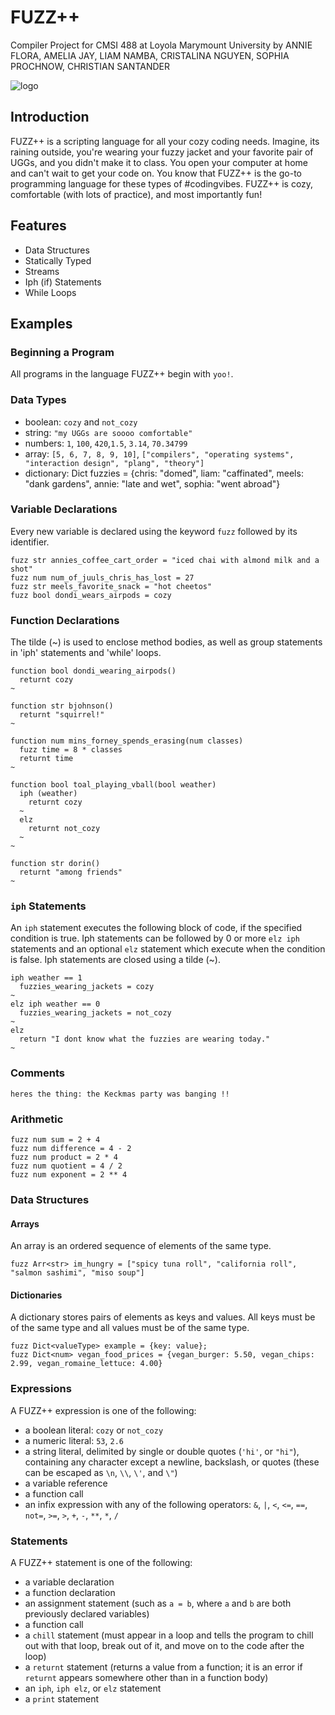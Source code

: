 # FUZZ++
Compiler Project for CMSI 488 at Loyola Marymount University by
ANNIE FLORA, AMELIA JAY, LIAM NAMBA, CRISTALINA NGUYEN, SOPHIA PROCHNOW, CHRISTIAN SANTANDER

![logo](https://user-images.githubusercontent.com/31746937/52384776-be8b2700-2a33-11e9-91c9-be75d5445533.jpeg)

## Introduction
FUZZ++ is a scripting language for all your cozy coding needs. Imagine, its raining outside, you're wearing your fuzzy jacket and your favorite pair of UGGs, and you didn't make it to class. You open your computer at home and can't wait to get your code on. You know that FUZZ++ is the go-to programming language for these types of #codingvibes. FUZZ++ is cozy, comfortable (with lots of practice), and most importantly fun!

## Features
- Data Structures
- Statically Typed
- Streams
- Iph (if) Statements
- While Loops

## Examples

### Beginning a Program
All programs in the language FUZZ++ begin with `yoo!`. 

### Data Types
- boolean: `cozy` and `not_cozy`
- string: `"my UGGs are soooo comfortable"`
- numbers: `1`, `100`, `420`,`1.5`, `3.14`, `70.34799`
- array: `[5, 6, 7, 8, 9, 10]`, `["compilers", "operating systems", "interaction design", "plang", "theory"]`
- dictionary: Dict<str> fuzzies = {chris: "domed", liam: "caffinated", meels: "dank gardens", annie: "late and wet", sophia: "went abroad"}

### Variable Declarations
Every new variable is declared using the keyword `fuzz` followed by its identifier.
```
fuzz str annies_coffee_cart_order = "iced chai with almond milk and a shot"
fuzz num num_of_juuls_chris_has_lost = 27
fuzz str meels_favorite_snack = "hot cheetos"
fuzz bool dondi_wears_airpods = cozy
```

### Function Declarations

The tilde (~) is used to enclose method bodies, as well as group statements in 'iph' statements and 'while' loops.

```
function bool dondi_wearing_airpods()
  returnt cozy
~

function str bjohnson()
  returnt "squirrel!"
~

function num mins_forney_spends_erasing(num classes)
  fuzz time = 8 * classes
  returnt time
~  

function bool toal_playing_vball(bool weather)
  iph (weather)
    returnt cozy
  ~    
  elz 
    returnt not_cozy
  ~
~

function str dorin()
  returnt "among friends"
~
```

### `iph` Statements
An `iph` statement executes the following block of code, if the specified condition is true. Iph statements can be followed by 0 or more `elz iph` statements and an optional `elz` statement which execute when the condition is false. Iph statements are closed using a tilde (~).

```
iph weather == 1
  fuzzies_wearing_jackets = cozy
~ 
elz iph weather == 0
  fuzzies_wearing_jackets = not_cozy
~
elz
  return "I dont know what the fuzzies are wearing today."
~

```

### Comments
```
heres the thing: the Keckmas party was banging !!

```

### Arithmetic
```
fuzz num sum = 2 + 4
fuzz num difference = 4 - 2
fuzz num product = 2 * 4
fuzz num quotient = 4 / 2
fuzz num exponent = 2 ** 4
```

### Data Structures
#### Arrays
An array is an ordered sequence of elements of the same type.
```
fuzz Arr<str> im_hungry = ["spicy tuna roll", "california roll", "salmon sashimi", "miso soup"]
```

#### Dictionaries
A dictionary stores pairs of elements as keys and values. All keys must be of the same type and all values must be of the same type.
```
fuzz Dict<valueType> example = {key: value};
fuzz Dict<num> vegan_food_prices = {vegan_burger: 5.50, vegan_chips: 2.99, vegan_romaine_lettuce: 4.00}
```

### Expressions
A FUZZ++ expression is one of the following:
- a boolean literal: `cozy` or `not_cozy`
- a numeric literal: `53`, `2.6`
- a string literal, delimited by single or double quotes (`'hi'`, or `"hi"`), containing any character except a newline, backslash, or quotes (these can be escaped as `\n`, `\\`, `\'`, and `\"`)
- a variable reference
- a function call
- an infix expression with any of the following operators: `&`, `|`, `<`, `<=`, `==`, `not=`, `>=`, `>`, `+`, `-`, `**`, `*`, `/`

### Statements
A FUZZ++ statement is one of the following:
- a variable declaration
- a function declaration
- an assignment statement (such as `a = b`, where `a` and `b` are both previously declared variables)
- a function call
- a `chill` statement (must appear in a loop and tells the program to chill out with that loop, break out of it, and move on to the code after the loop)
- a `returnt` statement (returns a value from a function; it is an error if `returnt` appears somewhere other than in a function body)
- an `iph`, `iph elz`, or `elz` statement
- a `print` statement
